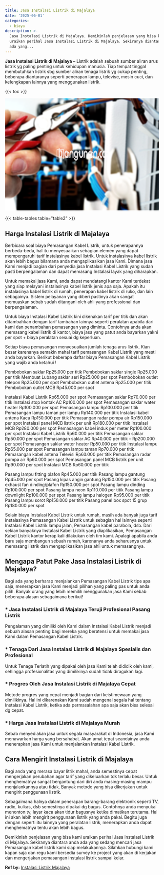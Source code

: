 ```yaml
---
title: Jasa Instalasi Listrik di Majalaya
date: '2025-06-01'
categories:
  - biaya
description: >-
  Jasa Instalasi Listrik di Majalaya. Demikinlah penjelasan yang bisa kami
  uraikan perihal Jasa Instalasi Listrik di Majalaya. Sekiranya diantara anda
  ada yang...
---
```


**Jasa Instalasi Listrik di Majalaya** – Listrik adalah sebuah sumber aliran arus listrik yg paling penting untuk kehidupan manusia. Tiap tempat tinggal membutuhkan listrik sbg sumber aliran tenaga listrik yg cukup penting, beberapa diantaranya seperti penerapan lampu, televise, mesin cuci, dan kelengkapan lainnya yang menggunakan listrik.

{{< toc >}}

![Jasa Instalasi Listrik di Majalaya](/images/instalasi-listrik-murah44.png)

{{< table-tables table="table2" >}}

## Harga Instalasi Listrik di Majalaya

Berbicara soal biaya Pemasangan Kabel Listrik, untuk penerapannya berbeda-beda, hal itu menyesuaikan sebagian elemen yang dapat mempengaruhi tarif instalasinya kabel listrik. Untuk instalasinya kabel listrik akan lebih bagus bilamana anda mengaplikasikan jasa Kami. Dimana jasa Kami menjadi bagian dari penyedia jasa Instalasi Kabel Listrik yang sudah pasti berpengalaman dan dapat memasang Instalasi layak yang diharapkan.

Untuk memakai jasa Kami, anda dapat mendatangi kantor Kami terdekat yang siap melayani instalasinya kabel listrik jenis apa saja. Apakah itu instalasinya kabel listrik di rumah, penerapan kabel listrik di ruko, dan lain sebagainya. Sistem pelayanan yang diberi pastinya akan sangat memuaskan sebab sudah ditangani oleh ahli yang professional dan berpengalaman.

Untuk biaya Instalasi Kabel Listrik kini dikenakan tarif per titik dan akan ditambahkan dengan tarif tambahan lainnya seperti peralatan apabila dari kami dan penambahan pemasangan yang diminta. Contohnya anda akan memasang kabel listrik di kantor, biaya jasa yang patut anda bayarkan yakni per spot + biaya peralatan sesuai dg keperluan.

Setiap biaya pemasangan menyesuaikan jumlah tenaga arus listrik. Kian besar karenanya semakin mahal tarif pemasangan Kabel Listrik yang mesti anda bayarkan. Berikut beberapa daftar biaya Pemasangan Kabel Listrik yang wajib anda ketahui !

Pembobokan saklar Rp25.000 per titik Pembobokan saklar single Rp25.000 per titik Membuat Lubang saklar seri Rp25.000 per spot Pembobokan outlet telepon Rp25.000 per spot Pembobokan outlet antena Rp25.000 per titik Pembobokan outlet MCB Rp45.000 per spot

Instalasi Kabel Listrik Rp65.000 per spot Pemasangan saklar Rp70.000 per titik Instalasi stop kontak AC Rp100.000 per spot Pemasangan saklar water heater Rp100.000 per spot Pemasangan lampu Rp100.000 per titik Pemasangan lampu taman per lampu Rp140.000 per titik Instalasi kabel antena Kaca Rp150.000 per titik Pemasangan radar pompa air Rp150.000 per spot Instalasi panel MCB listrik per unit Rp180.000 per titik Instalasi MCB Rp280.000 per spot Pemasangan kabel induk per meter Rp100.000 per spot Instalasi Kabel Listrik Rp60.000 per titik Pemasangan saklar Rp50.000 per spot Pemasangan saklar AC Rp40.000 per titik – Rp200.000 per spot Pemasangan saklar water heater Rp50.000 per titik Instalasi lampu Rp65.000 per spot Pemasangan lampu taman Rp70.000 per titik Pemasangan kabel antena Televisi Rp60.000 per titik Pemasangan radar pompa air Rp60.000 per spot Pemasangan panel MCB listrik per unit Rp90.000 per spot Instalasi MCB Rp60.000 per titik

Pasang lampu fitting plafon Rp45.000 per titik Pasang lampu gantung Rp45.000 per spot Pasang kipas angin gantung Rp150.000 per titik Pasang exhaust fan dinding/plafon Rp150.000 per spot Pasang lampu dinding Rp100.000 per spot Pasang lampu neon Rp110.000 per titik Pasang lampu downlight Rp100.000 per spot Pasang lampu halogen Rp95.000 per titik Pasang lampu sorot Rp150.000 per titik Pasang panel box spot 15 grup Rp180.000 per spot

Selain biaya Instalasi Kabel Listrik untuk rumah, masih ada banyak juga tarif instalasinya Pemasangan Kabel Listrik untuk sebagian hal lainnya seperti Instalasi Kabel Listrik lampu jalan, Pemasangan kabel parabola, dsb. Dari sekian banyaknya Instalasi Kabel Listrik yang diaplikasikan, Pemasangan Kabel Listrik kantor kerap kali dilakukan oleh tim kami. Apalagi apabila anda baru saja membangun sebuah rumah, karenanya anda seharusnya untuk memasang listrik dan mengaplikasikan jasa ahli untuk memasangnya.

## Mengapa Patut Pake Jasa Instalasi Listrik di Majalaya?

Bagi ada yang berharap menjalankan Pemasangan Kabel Listrik tipe apa saja, menerapkan jasa Kami menjadi pilihan yang paling pas untuk anda pilih. Banyak orang yang lebih memilih menggunakan jasa Kami sebab beberapa alasan sebagaimana berikut!

### \* Jasa Instalasi Listrik di Majalaya Teruji Profesional Pasang Listrik

Pengalaman yang dimiliki oleh Kami dalam Instalasi Kabel Listrik menjadi sebuah alasan penting bagi mereka yang beratensi untuk memakai jasa Kami dalam Pemasangan Kabel Listrik.

### \* Tenaga Dari Jasa Instalasi Listrik di Majalaya Spesialis dan Profesional

Untuk Tenaga Terlatih yang dipakai oleh jasa Kami telah dididik oleh kami, sehingga profesionalitas yang dimilikinya sudah tidak diragukan lagi.

### \* Progres Oleh Jasa Instalasi Listrik di Majalaya Cepat

Metode progres yang cepat menjadi bagian dari keistimewaan yang dimilikinya. Hal ini dikarenakan Kami sudah mengenal segala hal tentang Instalasi Kabel Listrik, ketika ada permasalahan apa saja akan bisa selesai dg cepat.

### \* Harga Jasa Instalasi Listrik di Majalaya Murah

Sebab menyediakan jasa untuk segala masyarakat di Indonesia, jasa Kami menawarkan harga yang bersahabat. Akan amat tepat seandainya anda menerapkan jasa Kami untuk menjalankan Instalasi Kabel Listrik.

## Cara Mengirit Instalasi Listrik di Majalaya


Bagi anda yang merasa bayar litrik mahal, anda semestinya cepat mengerjakan perubahan agar tarif yang dikeluarkan tdk terlalu besar. Untuk menghematnya sangat bergantung dari diri anda masing-masing mampu menjalankannya atau tidak. Banyak metode yang bisa dikerjakan untuk mengirit penggunaan listrik.

Sebagaimana halnya dalam penerapan barang-barang elektronik seperti TV, radio, kulkas, dsb semestinya dipakai dg bagus. Contohnya anda menyukai menonton tv, layar kaca akan tidur bagusnya ketika dimatikan terutama. Hal ini akan lebih mengirit penggunaan listrik yang anda pakai. Begitu juga dengan seperti itu lainnya yang peralatan listrik, menerapkan anda dapat menghematnya tentu akan lebih bagus.

Demikinlah penjelasan yang bisa kami uraikan perihal Jasa Instalasi Listrik di Majalaya. Sekiranya diantara anda ada yang sedang mencari jasa Pemasangan kabel listrik kami siap melakukannya. Silahkan hubungi kami kapan saja dan regu kami bersedia survey ke project yang akan di kerjakan dan mengerjakan pemasangan instalasi listrik sampai kelar.

**Ref by:** [Instalasi Listrik Majalaya](https://id.wikipedia.org/wiki/Instalasi)
